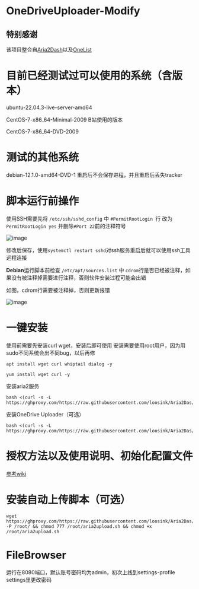 # OneDriveUploader-Modify

## 特别感谢

该项目整合自[Aria2Dash](https://github.com/Masterchiefm/Aria2Dash)以及[OneList](https://github.com/MoeClub/OneList)

# 目前已经测试过可以使用的系统（含版本）


ubuntu-22.04.3-live-server-amd64

CentOS-7-x86_64-Minimal-2009 B站使用的版本

CentOS-7-x86_64-DVD-2009

# 测试的其他系统

debian-12.1.0-amd64-DVD-1  重启后不会保存进程，并且重启后丢失tracker


# 脚本运行前操作

使用SSH需要先将 `/etc/ssh/sshd_config` 中 `#PermitRootLogin `行 改为 `PermitRootLogin yes`
并删除`#Port 22`前的注释符号

![image](https://github.com/loosink/Aria2Das/assets/30341914/b11e47a1-73d1-4526-b31c-c8f9dcec8329)


修改后保存，使用`systemctl restart sshd`对ssh服务重启后就可以使用ssh工具远程连接

**Debian**运行脚本前检查 `/etc/apt/sources.list` 中 `cdrom`行是否已经被注释，如果没有被注释掉需要进行注释，否则软件安装过程可能会出错

如图，cdrom行需要被注释掉，否则更新报错

![image](https://github.com/loosink/Aria2Das/assets/30341914/0ecf395a-b74c-4e21-8439-6e12a7a39059)



# 一键安装

使用前需要先安装curl wget，安装后即可使用  安装需要使用root用户，因为用sudo不同系统会出不同bug，以后再修
```
apt install wget curl whiptail dialog -y
```
```
yum install wget curl -y
```
安装aria2服务

```
bash <(curl -s -L https://ghproxy.com/https://raw.githubusercontent.com/loosink/Aria2Das/master/Aria2Dash.sh)
```

安装OneDrive Uploader（可选）

```
bash <(curl -s -L https://ghproxy.com/https://raw.githubusercontent.com/loosink/Aria2Das/master/Install/getOneDriveUploader.sh)
```



# 授权方法以及使用说明、初始化配置文件
[参考wiki](https://github.com/loosink/Aria2Das/blob/master/Install/wiki.md)


# 安装自动上传脚本（可选）

```
wget https://ghproxy.com/https://raw.githubusercontent.com/loosink/Aria2Das/master/Install/aria2upload.sh -P /root/ && chmod 777 /root/aria2upload.sh && chmod +x /root/aria2upload.sh
```

# FileBrowser
运行在8080端口，默认账号密码均为admin，初次上线到settings-profile settings里更改密码


